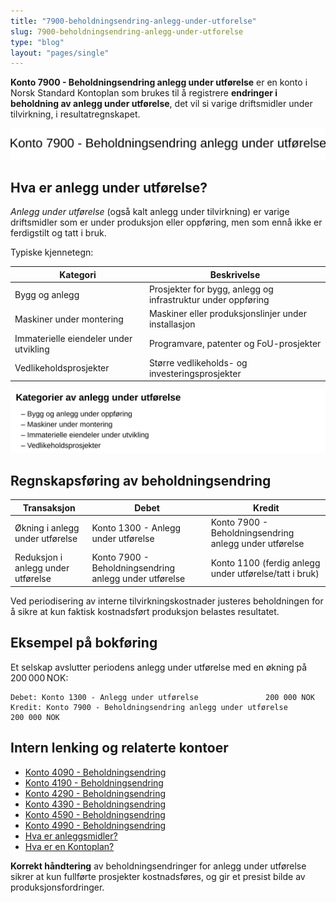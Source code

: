 ```yaml
---
title: "7900-beholdningsendring-anlegg-under-utforelse"
slug: 7900-beholdningsendring-anlegg-under-utforelse
type: "blog"
layout: "pages/single"
---
```


**Konto 7900 - Beholdningsendring anlegg under utførelse** er en konto i Norsk Standard Kontoplan som brukes til å registrere **endringer i beholdning av anlegg under utførelse**, det vil si varige driftsmidler under tilvirkning, i resultatregnskapet.

![Illustrasjon av konto 7900 Beholdningsendring anlegg under utførelse](7900-beholdningsendring-anlegg-under-utforelse-image.svg)

## Hva er anlegg under utførelse?

*Anlegg under utførelse* (også kalt anlegg under tilvirkning) er varige driftsmidler som er under produksjon eller oppføring, men som ennå ikke er ferdigstilt og tatt i bruk.

Typiske kjennetegn:

| Kategori                        | Beskrivelse                                                        |
|---------------------------------|--------------------------------------------------------------------|
| Bygg og anlegg                  | Prosjekter for bygg, anlegg og infrastruktur under oppføring        |
| Maskiner under montering        | Maskiner eller produksjonslinjer under installasjon                |
| Immaterielle eiendeler under utvikling | Programvare, patenter og FoU-prosjekter                   |
| Vedlikeholdsprosjekter          | Større vedlikeholds- og investeringsprosjekter                     |

![Kategorier av anlegg under utførelse](7900-kategorier-anlegg-under-utforelse.svg)

## Regnskapsføring av beholdningsendring

| Transaksjon                       | Debet                                                   | Kredit                                                 |
|-----------------------------------|---------------------------------------------------------|--------------------------------------------------------|
| Økning i anlegg under utførelse    | Konto 1300 - Anlegg under utførelse                     | Konto 7900 - Beholdningsendring anlegg under utførelse |
| Reduksjon i anlegg under utførelse | Konto 7900 - Beholdningsendring anlegg under utførelse | Konto 1100 (ferdig anlegg under utførelse/tatt i bruk) |

Ved periodisering av interne tilvirkningskostnader justeres beholdningen for å sikre at kun faktisk kostnadsført produksjon belastes resultatet.

## Eksempel på bokføring

Et selskap avslutter periodens anlegg under utførelse med en økning på 200 000 NOK:

```plaintext
Debet: Konto 1300 - Anlegg under utførelse               200 000 NOK
Kredit: Konto 7900 - Beholdningsendring anlegg under utførelse  200 000 NOK
```

## Intern lenking og relaterte kontoer

* [Konto 4090 - Beholdningsendring](/blogs/kontoplan/4090-beholdningsendring "Konto 4090 - Beholdningsendring")
* [Konto 4190 - Beholdningsendring](/blogs/kontoplan/4190-beholdningsendring "Konto 4190 - Beholdningsendring")
* [Konto 4290 - Beholdningsendring](/blogs/kontoplan/4290-beholdningsendring "Konto 4290 - Beholdningsendring")
* [Konto 4390 - Beholdningsendring](/blogs/kontoplan/4390-beholdningsendring "Konto 4390 - Beholdningsendring")
* [Konto 4590 - Beholdningsendring](/blogs/kontoplan/4590-beholdningsendring "Konto 4590 - Beholdningsendring")
* [Konto 4990 - Beholdningsendring](/blogs/kontoplan/4990-beholdningsendring "Konto 4990 - Beholdningsendring")
* [Hva er anleggsmidler?](/blogs/regnskap/hva-er-anleggsmidler "Hva er anleggsmidler? Guide til hva anleggsmidler er")
* [Hva er en Kontoplan?](/blogs/regnskap/hva-er-kontoplan "Hva er en Kontoplan? Komplett Guide til Kontoplaner i Norsk Regnskap")

**Korrekt håndtering** av beholdningsendringer for anlegg under utførelse sikrer at kun fullførte prosjekter kostnadsføres, og gir et presist bilde av produksjonsfordringer.
